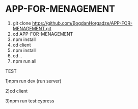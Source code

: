 # APP-FOR-MENAGEMENT

  1) git clone https://github.com/BogdanHorgadze/APP-FOR-MENAGEMENT.git
  2) cd APP-FOR-MENAGEMENT
  3) npm install
  4) cd client
  5) npm install
  6) cd ..
  7) npm run all


   TEST
   
   1)npm run dev (run server)
    
   2)cd client

   3)npm run test:cypress
